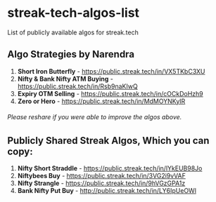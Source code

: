 # streak-tech-algos-list
List of publicly available algos for streak.tech

## Algo Strategies by Narendra
1. **Short Iron Butterfly** - https://public.streak.tech/in/VX5TKbC3XU
2. **Nifty & Bank Nifty ATM Buying** - https://public.streak.tech/in/Rsb9naKIwQ
3. **Expiry OTM Selling** - https://public.streak.tech/in/cOCkDoHzh9
4. **Zero or Hero** - https://public.streak.tech/in/MdMOYNKyIR

###### Please reshare if you were able to improve the algos above.

## Publicly Shared Streak Algos, Which you can copy:
1. **Nifty Short Straddle** - https://public.streak.tech/in/lYkEUB98Jo
2. **Niftybees Buy** - https://public.streak.tech/in/3VG2i9vVAF
3. **Nifty Strangle** - https://public.streak.tech/in/9hVGzGPA1z
4. **Bank Nifty Put Buy** - http://public.streak.tech/in/LY6IpUeOWl
